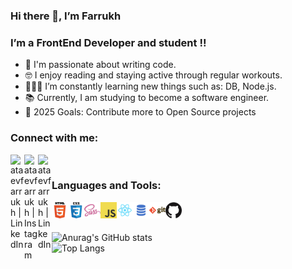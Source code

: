### Hi there 👋, I’m Farrukh

### I’m a FrontEnd Developer and student !!
- 👾 I'm passionate about writing code.
- 🤓 I enjoy reading and staying active through regular workouts.
- 👨🏼‍💻 I’m constantly learning new things such as: DB, Node.js.
- 📚 Currently, I am studying to become a software engineer.
- 🥅 2025 Goals: Contribute more to Open Source projects


### Connect with me:

[<img align="left" alt="ataevfarrukh | LinkedIn" width="22px" src="https://cdn.jsdelivr.net/npm/simple-icons@v3/icons/linkedin.svg"/>][linkedin]
[<img align="left" alt="ataevfarrukh | Instagram" width="22px" src="https://cdn.jsdelivr.net/npm/simple-icons@v3/icons/instagram.svg"/>][instagram]
[<img align="left" alt="ataevfarrukh | LinkedIn" width="22px" src="https://cdn.jsdelivr.net/npm/simple-icons@v3/icons/telegram.svg"/>][telegram]
 
 <br/>

 ### Languages and Tools:
<img align="left" alt="HTML5" width="26px" src="https://raw.githubusercontent.com/github/explore/80688e429a7d4ef2fca1e82350fe8e3517d3494d/topics/html/html.png" />
<img align="left" alt="CSS3" width="26px" src="https://raw.githubusercontent.com/github/explore/80688e429a7d4ef2fca1e82350fe8e3517d3494d/topics/css/css.png" />
<img align="left" alt="Sass" width="26px" src="https://raw.githubusercontent.com/github/explore/80688e429a7d4ef2fca1e82350fe8e3517d3494d/topics/sass/sass.png" />
<img align="left" alt="JavaScript" width="26px" src="https://raw.githubusercontent.com/github/explore/80688e429a7d4ef2fca1e82350fe8e3517d3494d/topics/javascript/javascript.png" />
<img align="left" alt="React" width="26px" src="https://raw.githubusercontent.com/github/explore/80688e429a7d4ef2fca1e82350fe8e3517d3494d/topics/react/react.png" />
<img align="left" alt="SQL" width="26px" src="https://raw.githubusercontent.com/github/explore/80688e429a7d4ef2fca1e82350fe8e3517d3494d/topics/sql/sql.png" />
<img align="left" alt="Git" width="26px" src="https://raw.githubusercontent.com/github/explore/80688e429a7d4ef2fca1e82350fe8e3517d3494d/topics/git/git.png" />
<img align="left" alt="GitHub" width="26px" src="https://raw.githubusercontent.com/github/explore/78df643247d429f6cc873026c0622819ad797942/topics/github/github.png" />

<br/>
<br/>

![Anurag's GitHub stats](https://github-readme-stats.vercel.app/api?username=farrukhataev)
 <br/>
![Top Langs](https://github-readme-stats.vercel.app/api/top-langs/?username=farrukhataev&layout=compact)



[linkedin]: https://www.linkedin.com/in/farruh-otaev-915603326/
[instagram]:https://www.instagram.com/ataev.farruh/
[telegram]:  https://t.me/wecoodebyme

